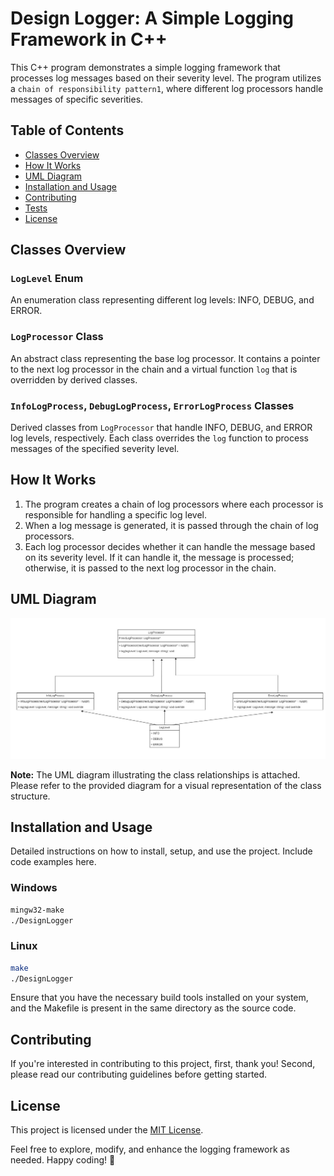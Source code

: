 # Design Logger: A Simple Logging Framework in C++

This C++ program demonstrates a simple logging framework that processes log messages based on their severity level. The program utilizes a `chain of responsibility pattern1`, where different log processors handle messages of specific severities.

## Table of Contents
- [Classes Overview](#classes-overview)
- [How It Works](#how-it-works)
- [UML Diagram](#uml-diagram)
- [Installation and Usage](#installation-and-usage)
- [Contributing](#contributing)
- [Tests](#tests)
- [License](#license)

## Classes Overview

### `LogLevel` Enum

An enumeration class representing different log levels: INFO, DEBUG, and ERROR.

### `LogProcessor` Class

An abstract class representing the base log processor. It contains a pointer to the next log processor in the chain and a virtual function `log` that is overridden by derived classes.

### `InfoLogProcess`, `DebugLogProcess`, `ErrorLogProcess` Classes

Derived classes from `LogProcessor` that handle INFO, DEBUG, and ERROR log levels, respectively. Each class overrides the `log` function to process messages of the specified severity level.

## How It Works

1. The program creates a chain of log processors where each processor is responsible for handling a specific log level.
2. When a log message is generated, it is passed through the chain of log processors.
3. Each log processor decides whether it can handle the message based on its severity level. If it can handle it, the message is processed; otherwise, it is passed to the next log processor in the chain.

## UML Diagram

![UML Diagram](Logger_UML.jpg)

**Note:** The UML diagram illustrating the class relationships is attached. Please refer to the provided diagram for a visual representation of the class structure.

## Installation and Usage

Detailed instructions on how to install, setup, and use the project. Include code examples here.

### Windows

```bash
mingw32-make
./DesignLogger
```

### Linux

```bash
make
./DesignLogger
```

Ensure that you have the necessary build tools installed on your system, and the Makefile is present in the same directory as the source code.

## Contributing

If you're interested in contributing to this project, first, thank you! Second, please read our contributing guidelines before getting started.

<!-- ## Tests

Explain how to run the automated tests for this system. -->

## License

This project is licensed under the [MIT License](LICENSE).

Feel free to explore, modify, and enhance the logging framework as needed. Happy coding! 🚀
